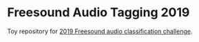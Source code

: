 # Freesound Audio Tagging 2019

Toy repository for [2019 Freesound audio classification challenge](https://www.kaggle.com/competitions/freesound-audio-tagging-2019/overview).

